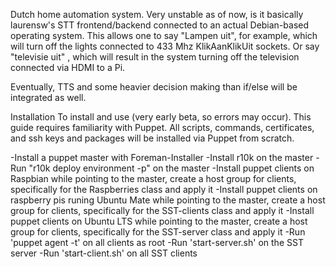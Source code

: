 Dutch home automation system. Very unstable as of now, is it basically laurensw's STT frontend/backend connected to an actual Debian-based operating system. This allows one to say "Lampen uit", for example, which will turn off the lights connected to 433 Mhz KlikAanKlikUit sockets. Or say "televisie uit" , which will result in the system turning off the television connected via HDMI to a Pi. 

Eventually, TTS and some heavier decision making than if/else will be integrated as well.

Installation
To install and use (very early beta, so errors may occur). This guide requires familiarity with Puppet.
All scripts, commands, certificates, and ssh keys and packages will be installed via Puppet from scratch. 

-Install a puppet master with Foreman-Installer
-Install  r10k on the master
-Run "r10k deploy environment -p" on the master
-Install puppet clients on Raspbian while pointing to the master, create a host group for clients, specifically for the Raspberries class and apply it
-Install puppet clients on raspberry pis runing Ubuntu Mate while pointing to the master, create a host group for clients, specifically for the SST-clients class and apply it
-Install puppet clients on Ubuntu LTS while pointing to the master, create a host group for clients, specifically for the SST-server class and apply it
-Run 'puppet agent -t' on all clients as root
-Run 'start-server.sh' on the SST server
-Run 'start-client.sh' on all SST clients


